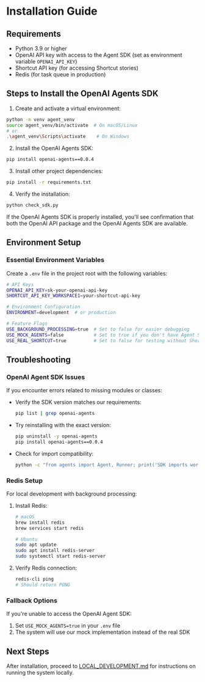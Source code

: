 # Installation Guide

## Requirements

- Python 3.9 or higher
- OpenAI API key with access to the Agent SDK (set as environment variable `OPENAI_API_KEY`)
- Shortcut API key (for accessing Shortcut stories)
- Redis (for task queue in production)

## Steps to Install the OpenAI Agents SDK

1. Create and activate a virtual environment:

```bash
python -m venv agent_venv
source agent_venv/bin/activate  # On macOS/Linux
# or
.\agent_venv\Scripts\activate    # On Windows
```

2. Install the OpenAI Agents SDK:

```bash
pip install openai-agents==0.0.4
```

3. Install other project dependencies:

```bash
pip install -r requirements.txt
```

4. Verify the installation:

```bash
python check_sdk.py
```

If the OpenAI Agents SDK is properly installed, you'll see confirmation that both the OpenAI API package and the OpenAI Agents SDK are available.

## Environment Setup

### Essential Environment Variables

Create a `.env` file in the project root with the following variables:

```bash
# API Keys
OPENAI_API_KEY=sk-your-openai-api-key
SHORTCUT_API_KEY_WORKSPACE1=your-shortcut-api-key

# Environment Configuration
ENVIRONMENT=development  # or production

# Feature Flags
USE_BACKGROUND_PROCESSING=true  # Set to false for easier debugging
USE_MOCK_AGENTS=false           # Set to true if you don't have Agent SDK access
USE_REAL_SHORTCUT=true          # Set to false for testing without Shortcut API
```

## Troubleshooting

### OpenAI Agent SDK Issues

If you encounter errors related to missing modules or classes:

- Verify the SDK version matches our requirements:
  ```bash
  pip list | grep openai-agents
  ```

- Try reinstalling with the exact version:
  ```bash
  pip uninstall -y openai-agents
  pip install openai-agents==0.0.4
  ```

- Check for import compatibility:
  ```bash
  python -c "from agents import Agent, Runner; print('SDK imports working')"
  ```

### Redis Setup

For local development with background processing:

1. Install Redis:
   ```bash
   # macOS
   brew install redis
   brew services start redis
   
   # Ubuntu
   sudo apt update
   sudo apt install redis-server
   sudo systemctl start redis-server
   ```

2. Verify Redis connection:
   ```bash
   redis-cli ping
   # Should return PONG
   ```

### Fallback Options

If you're unable to access the OpenAI Agent SDK:

1. Set `USE_MOCK_AGENTS=true` in your `.env` file
2. The system will use our mock implementation instead of the real SDK

## Next Steps

After installation, proceed to [LOCAL_DEVELOPMENT.md](./LOCAL_DEVELOPMENT.md) for instructions on running the system locally.
